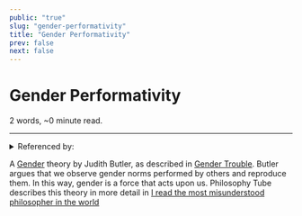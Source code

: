 ```yaml
---
public: "true"
slug: "gender-performativity"
title: "Gender Performativity"
prev: false
next: false
---
```

<script setup>
import { data } from '../../git.data.ts';
import { useData } from 'vitepress';
const pageData = useData();
</script>
<h1 class="p-name">Gender Performativity</h1>
<p>2 words, ~0 minute read. <span v-html="data[`site/${pageData.page.value.relativePath}`]" /></p>
<hr/>

<details><summary>Referenced by:</summary><a href="/garden/objectivity/index.md">Objectivity</a><a href="/garden/personality/index.md">Personality</a></details>

A [Gender](/garden/gender/index.md) theory by Judith Butler, as described in [Gender Trouble](https://www.amazon.com/Gender-Trouble-Feminism-Subversion-Routledge/dp/0415389550). Butler argues that we observe gender norms performed by others and reproduce them. In this way, gender is a force that acts upon us. Philosophy Tube describes this theory in more detail in [I read the most misunderstood philosopher in the world](https://youtu.be/QVilpxowsUQ)